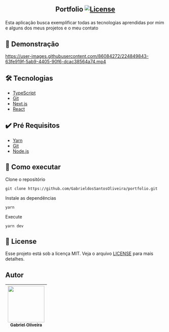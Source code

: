 ## <p align="center"> Portfolio <a href="LICENSE"> <img  src="https://img.shields.io/static/v1?label=License&message=MIT&color=&labelColor=202024" alt="License"></a> </p>

Esta aplicação busca exemplificar todas as tecnologias aprendidas por mim e alguns dos meus projetos e o meu contato

## 🔖 Demonstração

https://user-images.githubusercontent.com/86084272/224849843-63fe919f-5ab9-4405-90f6-dcac38564a74.mp4

## 🛠️ Tecnologias

- [TypeScript](https://www.typescriptlang.org/)
- [Git](https://git-scm.com/)
- [Next.js](https://docs.expo.dev/)
- [React](https://reactnative.dev/)

## ✔️ Pré Requisitos

- [Yarn](https://classic.yarnpkg.com/lang/en/docs/install)
- [Git](https://git-scm.com/book/en/v2/Getting-Started-Installing-Git)
- [Node.js](https://nodejs.org/en/)

## 🚀 Como executar

Clone o repositório

```
git clone https://github.com/GabrieldosSantosOliveira/portfolio.git
```

Instale as dependências

```
yarn
```

Execute

```
yarn dev
```

## 📝 License

Esse projeto está sob a licença MIT. Veja o arquivo [LICENSE](LICENSE) para mais detalhes.

## Autor

| [<img src="https://avatars.githubusercontent.com/u/86084272?v=4" width=115><br><sub>Gabriel Oliveira</sub>](https://www.linkedin.com/in/gabriel-dos-santos-oliveira-24b67b243/)
| :---: |
